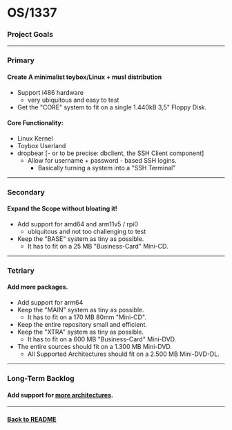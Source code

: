 # OS/1337
### Project Goals

---
### Primary
#### Create A minimalist toybox/Linux + musl distribution
- Support i486 hardware 
  - very ubiquitous and easy to test
- Get the "CORE" system to fit on a single 1.440kB 3,5" Floppy Disk.
#### Core Functionality:
- Linux Kernel
- Toybox Userland
- dropbear [- or to be precise: dbclient, the SSH Client component]
  - Allow for username + password - based SSH logins.
    - Basically turning a system into a "SSH Terminal"

---
### Secondary
#### Expand the Scope without bloating it!
- Add support for amd64 and arm11v5 / rpi0
  - ubiquitous and not too challenging to test
- Keep the "BASE" system as tiny as possible.
  - It has to fit on a 25 MB "Business-Card" Mini-CD.
---
### Tetriary
#### Add more packages.
- Add support for arm64
- Keep the "MAIN" system as tiny as possible.
  - It has to fit on a 170 MB 80mm "Mini-CD".
- Keep the entire repository small and efficient.
- Keep the "XTRA" system as tiny as possible.
  - It has to fit on a 600 MB "Business-Card" Mini-DVD.
- The entire sources should fit on a 1.300 MB Mini-DVD.
  - All Supported Architectures should fit on a 2.500 MB Mini-DVD-DL.
---
### Long-Term Backlog
#### Add support for [more architectures](./ideas/architectures.tsv).

---

#### [Back to README](README.md)